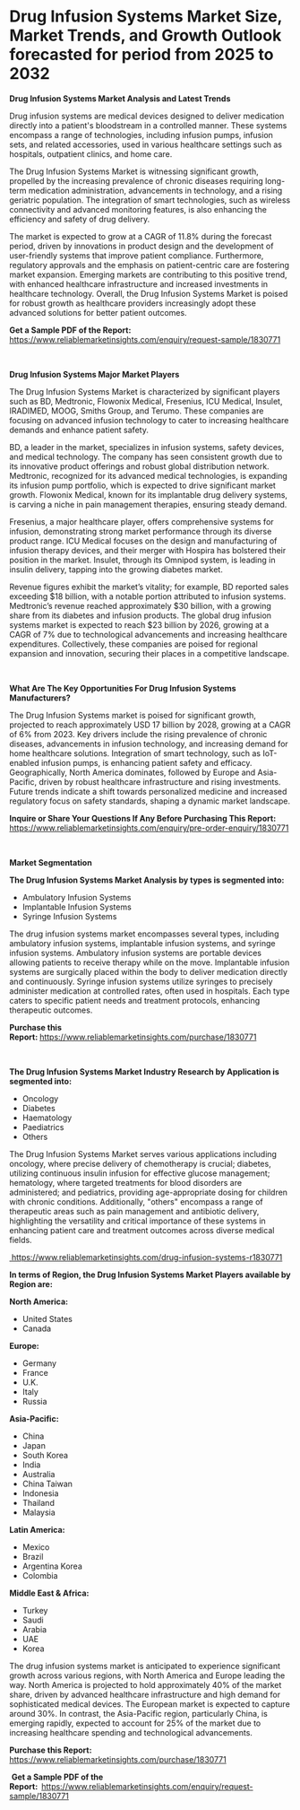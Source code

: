 <p><h1>Drug Infusion Systems Market Size, Market Trends, and Growth Outlook forecasted for period from 2025 to 2032</h1></p><p><strong>Drug Infusion Systems Market Analysis and Latest Trends</strong></p>
<p><p>Drug infusion systems are medical devices designed to deliver medication directly into a patient's bloodstream in a controlled manner. These systems encompass a range of technologies, including infusion pumps, infusion sets, and related accessories, used in various healthcare settings such as hospitals, outpatient clinics, and home care. </p><p>The Drug Infusion Systems Market is witnessing significant growth, propelled by the increasing prevalence of chronic diseases requiring long-term medication administration, advancements in technology, and a rising geriatric population. The integration of smart technologies, such as wireless connectivity and advanced monitoring features, is also enhancing the efficiency and safety of drug delivery.</p><p>The market is expected to grow at a CAGR of 11.8% during the forecast period, driven by innovations in product design and the development of user-friendly systems that improve patient compliance. Furthermore, regulatory approvals and the emphasis on patient-centric care are fostering market expansion. Emerging markets are contributing to this positive trend, with enhanced healthcare infrastructure and increased investments in healthcare technology. Overall, the Drug Infusion Systems Market is poised for robust growth as healthcare providers increasingly adopt these advanced solutions for better patient outcomes.</p></p>
<p><strong>Get a Sample PDF of the Report:&nbsp;</strong> <a href="https://www.reliablemarketinsights.com/enquiry/request-sample/1830771?utm_campaign=1938&utm_medium=2&utm_source=Github&utm_content=ia&utm_term=14042025&utm_id=drug-infusion-systems">https://www.reliablemarketinsights.com/enquiry/request-sample/1830771</a></p>
<p>&nbsp;</p>
<p><strong>Drug Infusion Systems Major Market Players</strong></p>
<p><p>The Drug Infusion Systems Market is characterized by significant players such as BD, Medtronic, Flowonix Medical, Fresenius, ICU Medical, Insulet, IRADIMED, MOOG, Smiths Group, and Terumo. These companies are focusing on advanced infusion technology to cater to increasing healthcare demands and enhance patient safety.</p><p>BD, a leader in the market, specializes in infusion systems, safety devices, and medical technology. The company has seen consistent growth due to its innovative product offerings and robust global distribution network. Medtronic, recognized for its advanced medical technologies, is expanding its infusion pump portfolio, which is expected to drive significant market growth. Flowonix Medical, known for its implantable drug delivery systems, is carving a niche in pain management therapies, ensuring steady demand.</p><p>Fresenius, a major healthcare player, offers comprehensive systems for infusion, demonstrating strong market performance through its diverse product range. ICU Medical focuses on the design and manufacturing of infusion therapy devices, and their merger with Hospira has bolstered their position in the market. Insulet, through its Omnipod system, is leading in insulin delivery, tapping into the growing diabetes market.</p><p>Revenue figures exhibit the market’s vitality; for example, BD reported sales exceeding $18 billion, with a notable portion attributed to infusion systems. Medtronic’s revenue reached approximately $30 billion, with a growing share from its diabetes and infusion products. The global drug infusion systems market is expected to reach $23 billion by 2026, growing at a CAGR of 7% due to technological advancements and increasing healthcare expenditures. Collectively, these companies are poised for regional expansion and innovation, securing their places in a competitive landscape.</p></p>
<p>&nbsp;</p>
<p><strong>What Are The Key Opportunities For Drug Infusion Systems Manufacturers?</strong></p>
<p><p>The Drug Infusion Systems market is poised for significant growth, projected to reach approximately USD 17 billion by 2028, growing at a CAGR of 6% from 2023. Key drivers include the rising prevalence of chronic diseases, advancements in infusion technology, and increasing demand for home healthcare solutions. Integration of smart technology, such as IoT-enabled infusion pumps, is enhancing patient safety and efficacy. Geographically, North America dominates, followed by Europe and Asia-Pacific, driven by robust healthcare infrastructure and rising investments. Future trends indicate a shift towards personalized medicine and increased regulatory focus on safety standards, shaping a dynamic market landscape.</p></p>
<p><strong>Inquire or Share Your Questions If Any Before Purchasing This Report:</strong> <a href="https://www.reliablemarketinsights.com/enquiry/pre-order-enquiry/1830771?utm_campaign=1938&utm_medium=2&utm_source=Github&utm_content=ia&utm_term=14042025&utm_id=drug-infusion-systems">https://www.reliablemarketinsights.com/enquiry/pre-order-enquiry/1830771</a></p>
<p>&nbsp;</p>
<p><strong>Market Segmentation</strong></p>
<p><strong>The Drug Infusion Systems Market Analysis by types is segmented into:</strong></p>
<p><ul><li>Ambulatory Infusion Systems</li><li>Implantable Infusion Systems</li><li>Syringe Infusion Systems</li></ul></p>
<p><p>The drug infusion systems market encompasses several types, including ambulatory infusion systems, implantable infusion systems, and syringe infusion systems. Ambulatory infusion systems are portable devices allowing patients to receive therapy while on the move. Implantable infusion systems are surgically placed within the body to deliver medication directly and continuously. Syringe infusion systems utilize syringes to precisely administer medication at controlled rates, often used in hospitals. Each type caters to specific patient needs and treatment protocols, enhancing therapeutic outcomes.</p></p>
<p><strong>Purchase this Report:&nbsp;</strong><a href="https://www.reliablemarketinsights.com/purchase/1830771?utm_campaign=1938&utm_medium=2&utm_source=Github&utm_content=ia&utm_term=14042025&utm_id=drug-infusion-systems">https://www.reliablemarketinsights.com/purchase/1830771</a></p>
<p>&nbsp;</p>
<p><strong>The Drug Infusion Systems Market Industry Research by Application is segmented into:</strong></p>
<p><ul><li>Oncology</li><li>Diabetes</li><li>Haematology</li><li>Paediatrics</li><li>Others</li></ul></p>
<p><p>The Drug Infusion Systems Market serves various applications including oncology, where precise delivery of chemotherapy is crucial; diabetes, utilizing continuous insulin infusion for effective glucose management; hematology, where targeted treatments for blood disorders are administered; and pediatrics, providing age-appropriate dosing for children with chronic conditions. Additionally, "others" encompass a range of therapeutic areas such as pain management and antibiotic delivery, highlighting the versatility and critical importance of these systems in enhancing patient care and treatment outcomes across diverse medical fields.</p></p>
<p><a href="https://www.reliablemarketinsights.com/drug-infusion-systems-r1830771?utm_campaign=1938&utm_medium=2&utm_source=Github&utm_content=ia&utm_term=14042025&utm_id=drug-infusion-systems">&nbsp;https://www.reliablemarketinsights.com/drug-infusion-systems-r1830771</a></p>
<p><strong>In terms of Region, the Drug Infusion Systems Market Players available by Region are:</strong></p>
<p>
    <p> <strong> North America: </strong>
        <ul>
            <li>United States</li>
            <li>Canada</li>
        </ul>
        </p> 
    <p> <strong> Europe: </strong>
        <ul>
            <li>Germany</li>
            <li>France</li>
            <li>U.K.</li>
            <li>Italy</li>
            <li>Russia</li>
        </ul>
        </p> 
    <p> <strong> Asia-Pacific: </strong>
        <ul>
            <li>China</li>
            <li>Japan</li>
            <li>South Korea</li>
            <li>India</li>
            <li>Australia</li>
            <li>China Taiwan</li>
            <li>Indonesia</li>
            <li>Thailand</li>
            <li>Malaysia</li>
        </ul>
        </p> 
    <p> <strong> Latin America: </strong>
        <ul>
            <li>Mexico</li>
            <li>Brazil</li>
            <li>Argentina Korea</li>
            <li>Colombia</li>
        </ul>
        </p> 
    <p> <strong> Middle East & Africa: </strong>
        <ul>
            <li>Turkey</li>
            <li>Saudi</li>
            <li>Arabia</li>
            <li>UAE</li>
            <li>Korea</li>
        </ul>
    </p>
    </p>
<p><p>The drug infusion systems market is anticipated to experience significant growth across various regions, with North America and Europe leading the way. North America is projected to hold approximately 40% of the market share, driven by advanced healthcare infrastructure and high demand for sophisticated medical devices. The European market is expected to capture around 30%. In contrast, the Asia-Pacific region, particularly China, is emerging rapidly, expected to account for 25% of the market due to increasing healthcare spending and technological advancements.</p></p>
<p><strong>Purchase this Report: </strong><a href="https://www.reliablemarketinsights.com/purchase/1830771?utm_campaign=1938&utm_medium=2&utm_source=Github&utm_content=ia&utm_term=14042025&utm_id=drug-infusion-systems">https://www.reliablemarketinsights.com/purchase/1830771</a></p>
<p>&nbsp;<strong>Get a Sample PDF of the Report:&nbsp;&nbsp;</strong><a href="https://www.reliablemarketinsights.com/enquiry/request-sample/1830771?utm_campaign=1938&utm_medium=2&utm_source=Github&utm_content=ia&utm_term=14042025&utm_id=drug-infusion-systems">https://www.reliablemarketinsights.com/enquiry/request-sample/1830771</a></p>
<p><strong></strong></p>
<p><p></p><p></p><p></p></p>